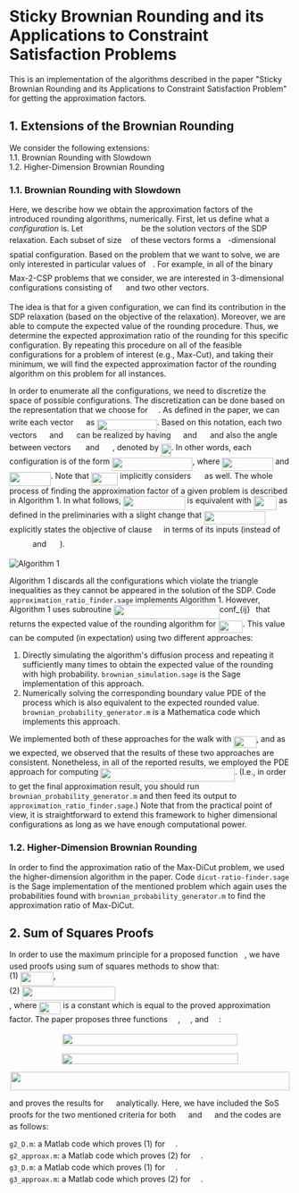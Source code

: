 # Sticky Brownian Rounding and its Applications to Constraint Satisfaction Problems
This is an implementation of the algorithms described in the paper "Sticky Brownian Rounding and its Applications 
to Constraint Satisfaction Problem" for getting the approximation factors.

## 1. Extensions of the Brownian Rounding
We consider the following extensions:  
1.1. Brownian Rounding with Slowdown   
1.2. Higher-Dimension Brownian Rounding

### 1.1. Brownian Rounding with Slowdown
Here, we describe how we obtain the approximation factors of the introduced rounding algorithms, numerically.
First, let us define what a _configuration_ is. 
Let <img src="/tex/8eebf91f3af703a9133af119c2c48ce9.svg?invert_in_darkmode&sanitize=true" align=middle width=96.641589pt height=14.611878600000017pt/> be the solution vectors of the SDP relaxation.
Each subset of size <img src="/tex/2103f85b8b1477f430fc407cad462224.svg?invert_in_darkmode&sanitize=true" align=middle width=8.55596444999999pt height=22.831056599999986pt/> of these vectors forms a <img src="/tex/2103f85b8b1477f430fc407cad462224.svg?invert_in_darkmode&sanitize=true" align=middle width=8.55596444999999pt height=22.831056599999986pt/>-dimensional spatial configuration.
Based on the problem that we want to solve, we are only interested in particular values of <img src="/tex/2103f85b8b1477f430fc407cad462224.svg?invert_in_darkmode&sanitize=true" align=middle width=8.55596444999999pt height=22.831056599999986pt/>. For example, in all 
of the binary Max-2-CSP problems that we consider, we are interested in 3-dimensional configurations consisting of
<img src="/tex/e53bb0b68d306e5a270fe0f587e42ab8.svg?invert_in_darkmode&sanitize=true" align=middle width=16.529662049999992pt height=14.611878600000017pt/> and two other vectors.

The idea is that for a given configuration, we can find its contribution in the SDP relaxation (based on the objective of 
the relaxation).
Moreover, we are able to compute the expected value of the rounding procedure.
Thus, we determine the expected approximation ratio of the rounding for this specific configuration. 
By repeating this procedure on all of the feasible configurations for a problem of interest (e.g., Max-Cut), and taking 
their minimum, we will find the expected approximation factor of the rounding algorithm on this problem for all instances.

In order to enumerate all the configurations, we need to discretize the space of possible configurations.
The discretization can be done based on the representation that we choose for <img src="/tex/c4afd3f927cf5e7e191266f7350714e0.svg?invert_in_darkmode&sanitize=true" align=middle width=14.628015599999989pt height=14.611878600000017pt/>. 
As defined in the paper, we can write each vector <img src="/tex/c4afd3f927cf5e7e191266f7350714e0.svg?invert_in_darkmode&sanitize=true" align=middle width=14.628015599999989pt height=14.611878600000017pt/> as <img src="/tex/23aa6ff2687d438a348158229e09f895.svg?invert_in_darkmode&sanitize=true" align=middle width=107.98189049999998pt height=19.1781018pt/>. 
Based on this notation, each two vectors <img src="/tex/c4afd3f927cf5e7e191266f7350714e0.svg?invert_in_darkmode&sanitize=true" align=middle width=14.628015599999989pt height=14.611878600000017pt/> and <img src="/tex/96235a90d058ab0f9bc16c8a1a37aa49.svg?invert_in_darkmode&sanitize=true" align=middle width=16.08162434999999pt height=14.611878600000017pt/> can be realized by having <img src="/tex/9fc20fb1d3825674c6a279cb0d5ca636.svg?invert_in_darkmode&sanitize=true" align=middle width=14.045887349999989pt height=14.15524440000002pt/> and <img src="/tex/4d8443b72a1de913b4a3995119296c90.svg?invert_in_darkmode&sanitize=true" align=middle width=15.499497749999989pt height=14.15524440000002pt/> and 
also the angle between vectors <img src="/tex/e88edbf4c389f77c73137df563d51056.svg?invert_in_darkmode&sanitize=true" align=middle width=18.30379484999999pt height=14.611878600000017pt/> and <img src="/tex/607e620664d7cab446228b1147ec906e.svg?invert_in_darkmode&sanitize=true" align=middle width=19.75740524999999pt height=14.611878600000017pt/>, denoted by <img src="/tex/4b0c1c1a7f0970de2545973312f21072.svg?invert_in_darkmode&sanitize=true" align=middle width=18.472301099999992pt height=22.831056599999986pt/>. 
In other words, each configuration is of the form <img src="/tex/9b43195e4a51831d582b0cb8a47e76ed.svg?invert_in_darkmode&sanitize=true" align=middle width=144.3721818pt height=24.65753399999998pt/>, where <img src="/tex/39eeb375dd63994e249344baa2ae2eb4.svg?invert_in_darkmode&sanitize=true" align=middle width=91.46294685pt height=24.65753399999998pt/> and 
<img src="/tex/cda19f7637b915e58b1f45d3697c3b51.svg?invert_in_darkmode&sanitize=true" align=middle width=74.00294054999999pt height=24.65753399999998pt/>. 
Note that <img src="/tex/c2c1ffc64fafa0a3c1108be047c4c155.svg?invert_in_darkmode&sanitize=true" align=middle width=47.656260299999985pt height=22.831056599999986pt/> implicitly considers <img src="/tex/e53bb0b68d306e5a270fe0f587e42ab8.svg?invert_in_darkmode&sanitize=true" align=middle width=16.529662049999992pt height=14.611878600000017pt/> as well.
The whole process of finding the approximation factor of a given problem is described in Algorithm 1. 
In what follows, <img src="/tex/f19c5e6eb3a3636eb27cae3071665f74.svg?invert_in_darkmode&sanitize=true" align=middle width=110.72923784999999pt height=24.65753399999998pt/> is equivalent with <img src="/tex/d0f8ef7494681f6b5311e319113b1263.svg?invert_in_darkmode&sanitize=true" align=middle width=41.50739834999999pt height=24.65753399999998pt/> as defined in the preliminaries with a slight 
change that <img src="/tex/f19c5e6eb3a3636eb27cae3071665f74.svg?invert_in_darkmode&sanitize=true" align=middle width=110.72923784999999pt height=24.65753399999998pt/> explicitly states the objective of clause <img src="/tex/9b325b9e31e85137d1de765f43c0f8bc.svg?invert_in_darkmode&sanitize=true" align=middle width=12.92464304999999pt height=22.465723500000017pt/> in terms of its inputs 
(instead of <img src="/tex/b4186a7f11d640316d31f146ea79ef3f.svg?invert_in_darkmode&sanitize=true" align=middle width=37.67316464999999pt height=14.15524440000002pt/> and <img src="/tex/64f56542d8c96b6573f52b8e6135215f.svg?invert_in_darkmode&sanitize=true" align=middle width=20.15039564999999pt height=14.15524440000002pt/>).

![Algorithm 1](https://github.com/sabbasizadeh/brownian-rounding/tree/master/tex/alg1.png "Algorithm 1")

Algorithm 1 discards all the configurations which violate the triangle inequalities as they cannot be appeared in the 
solution of the SDP.
Code `approximation_ratio_finder.sage` implements Algorithm 1.
However, Algorithm 1 uses subroutine <img src="/tex/f3778000bfc0ee846c972a558e10d161.svg?invert_in_darkmode&sanitize=true" align=middle width=189.68401319999998pt height=24.65753399999998pt/>conf_{ij}<img src="/tex/ee28c74bfb67b15c2001f65843f8c94a.svg?invert_in_darkmode&sanitize=true" align=middle width=6.39271709999999pt height=24.65753399999998pt/> that returns the expected value of the rounding algorithm
for <img src="/tex/3e7d30640ead2b8786a1d3fcfc827431.svg?invert_in_darkmode&sanitize=true" align=middle width=43.752127649999984pt height=22.831056599999986pt/>.
This value can be computed (in expectation) using two different approaches:
1. Directly simulating the algorithm's diffusion process and repeating it sufficiently many times to obtain the expected value of
the rounding with high probability.
`brownian_simulation.sage` is the Sage implementation of this approach.
2. Numerically solving the corresponding boundary value PDE of the process which is also equivalent to the expected rounded value. 
`brownian_probability_generator.m` is a Mathematica code which implements this approach.

We implemented both of these approaches for the walk with <img src="/tex/1924b0e737a1c5c085f6e7f1b0fa4840.svg?invert_in_darkmode&sanitize=true" align=middle width=40.713337499999994pt height=21.18721440000001pt/>, and as we expected, we observed that the results of these 
two approaches are consistent.
Nonetheless, in all of the reported results, we employed the PDE approach for computing <img src="/tex/a47c8a76f36899d4f249512efb68d4dc.svg?invert_in_darkmode&sanitize=true" align=middle width=240.65072955pt height=24.65753399999998pt/>. 
(I.e., in order to get the final approximation result, you should run `brownian_probability_generator.m` and then feed its 
output to `approximation_ratio_finder.sage`.)
Note that from the practical point of view, it is straightforward to extend this framework to higher dimensional configurations as
long as we have enough computational power.


### 1.2. Higher-Dimension Brownian Rounding
In order to find the approximation ratio of the Max-DiCut problem, we used the higher-dimension algorithm in the paper.
Code `dicut-ratio-finder.sage` is the Sage implementation of the mentioned problem which again uses the probabilities found with 
`brownian_probability_generator.m` to find the approximation ratio of Max-DiCut.

## 2. Sum of Squares Proofs 
In order to use the maximum principle for a proposed function <img src="/tex/3cf4fbd05970446973fc3d9fa3fe3c41.svg?invert_in_darkmode&sanitize=true" align=middle width=8.430376349999989pt height=14.15524440000002pt/>, we have used proofs using sum of squares methods 
to show that:  
(1) <img src="/tex/61df49547d4a5eea21a56dd1c368109c.svg?invert_in_darkmode&sanitize=true" align=middle width=59.03758904999999pt height=24.65753399999998pt/>,  
(2) <img src="/tex/a6bcb51f5330e091bc682b94229d5125.svg?invert_in_darkmode&sanitize=true" align=middle width=167.1426108pt height=24.65753399999998pt/>  
, where <img src="/tex/38078c5daea8c0c56efcfd83cf0afe4d.svg?invert_in_darkmode&sanitize=true" align=middle width=39.077121599999984pt height=22.648391699999998pt/> is a constant which is equal to the proved approximation factor.
The paper proposes three functions <img src="/tex/a50c3a6cce0c5b640cc5bef1d62b99bd.svg?invert_in_darkmode&sanitize=true" align=middle width=14.393129849999989pt height=14.15524440000002pt/>, <img src="/tex/3a0999540a345758e8259a30f523c1c9.svg?invert_in_darkmode&sanitize=true" align=middle width=14.393129849999989pt height=14.15524440000002pt/>, and <img src="/tex/216062a7dbe9fffb932503cbaf2b6fcc.svg?invert_in_darkmode&sanitize=true" align=middle width=14.393129849999989pt height=14.15524440000002pt/>:  
<p align="center"><img src="/tex/4e439908eadd690a655edba5605a50a7.svg?invert_in_darkmode&sanitize=true" align=middle width=313.14469065pt height=20.91216765pt/></p>  
<p align="center"><img src="/tex/1ea7292e3e9cf1a3d9796f1e65eb291b.svg?invert_in_darkmode&sanitize=true" align=middle width=316.79773124999997pt height=18.312383099999998pt/></p>  
<p align="center"><img src="/tex/49e9b6e32c4d2a82903e7187c904df9b.svg?invert_in_darkmode&sanitize=true" align=middle width=500.21000204999996pt height=32.990165999999995pt/></p>  

and proves the results for <img src="/tex/a50c3a6cce0c5b640cc5bef1d62b99bd.svg?invert_in_darkmode&sanitize=true" align=middle width=14.393129849999989pt height=14.15524440000002pt/> analytically. Here, we have included the SoS proofs for the two mentioned criteria for both 
<img src="/tex/3a0999540a345758e8259a30f523c1c9.svg?invert_in_darkmode&sanitize=true" align=middle width=14.393129849999989pt height=14.15524440000002pt/> and <img src="/tex/216062a7dbe9fffb932503cbaf2b6fcc.svg?invert_in_darkmode&sanitize=true" align=middle width=14.393129849999989pt height=14.15524440000002pt/> and the codes are as follows:  

 `g2_D.m`: a Matlab code which proves (1) for <img src="/tex/3a0999540a345758e8259a30f523c1c9.svg?invert_in_darkmode&sanitize=true" align=middle width=14.393129849999989pt height=14.15524440000002pt/>.  
 `g2_approax.m`: a Matlab code which proves (2) for <img src="/tex/3a0999540a345758e8259a30f523c1c9.svg?invert_in_darkmode&sanitize=true" align=middle width=14.393129849999989pt height=14.15524440000002pt/>.  
 `g3_D.m`: a Matlab code which proves (1) for <img src="/tex/216062a7dbe9fffb932503cbaf2b6fcc.svg?invert_in_darkmode&sanitize=true" align=middle width=14.393129849999989pt height=14.15524440000002pt/>.  
 `g3_approax.m`: a Matlab code which proves (2) for <img src="/tex/216062a7dbe9fffb932503cbaf2b6fcc.svg?invert_in_darkmode&sanitize=true" align=middle width=14.393129849999989pt height=14.15524440000002pt/>.

